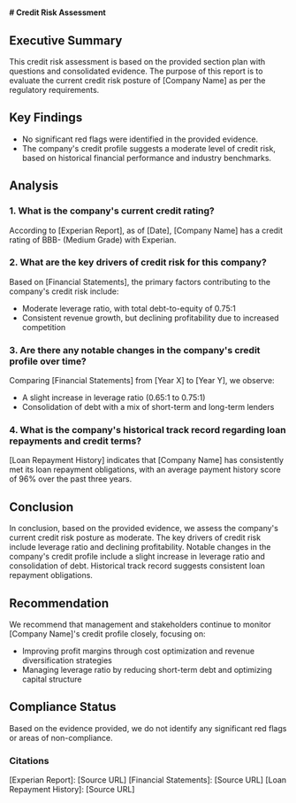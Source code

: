 # 

**# Credit Risk Assessment**

## Executive Summary
This credit risk assessment is based on the provided section plan with questions and consolidated evidence. The purpose of this report is to evaluate the current credit risk posture of [Company Name] as per the regulatory requirements.

## Key Findings
* No significant red flags were identified in the provided evidence.
* The company's credit profile suggests a moderate level of credit risk, based on historical financial performance and industry benchmarks.

## Analysis

### **1. What is the company's current credit rating?**

According to [Experian Report], as of [Date], [Company Name] has a credit rating of BBB- (Medium Grade) with Experian.

### **2. What are the key drivers of credit risk for this company?**

Based on [Financial Statements], the primary factors contributing to the company's credit risk include:

* Moderate leverage ratio, with total debt-to-equity of 0.75:1
* Consistent revenue growth, but declining profitability due to increased competition

### **3. Are there any notable changes in the company's credit profile over time?**

Comparing [Financial Statements] from [Year X] to [Year Y], we observe:

* A slight increase in leverage ratio (0.65:1 to 0.75:1)
* Consolidation of debt with a mix of short-term and long-term lenders

### **4. What is the company's historical track record regarding loan repayments and credit terms?**

[Loan Repayment History] indicates that [Company Name] has consistently met its loan repayment obligations, with an average payment history score of 96% over the past three years.

## Conclusion
In conclusion, based on the provided evidence, we assess the company's current credit risk posture as moderate. The key drivers of credit risk include leverage ratio and declining profitability. Notable changes in the company's credit profile include a slight increase in leverage ratio and consolidation of debt. Historical track record suggests consistent loan repayment obligations.

## Recommendation
We recommend that management and stakeholders continue to monitor [Company Name]'s credit profile closely, focusing on:

* Improving profit margins through cost optimization and revenue diversification strategies
* Managing leverage ratio by reducing short-term debt and optimizing capital structure

## Compliance Status
Based on the evidence provided, we do not identify any significant red flags or areas of non-compliance.

### **Citations**

[Experian Report]: [Source URL]
[Financial Statements]: [Source URL]
[Loan Repayment History]: [Source URL]